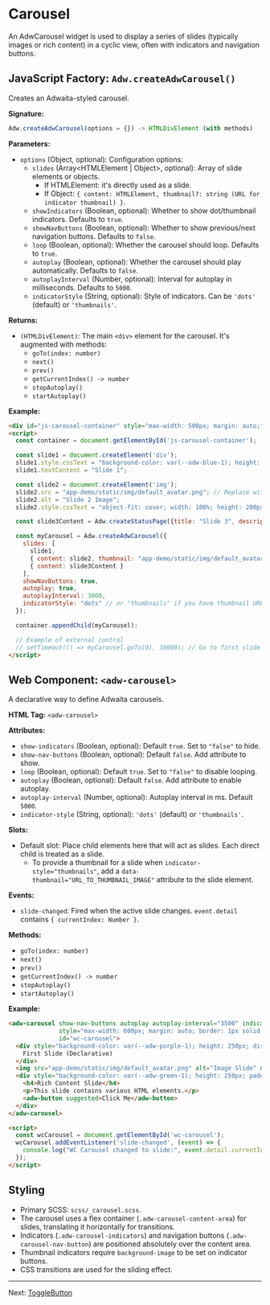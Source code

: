 # Carousel

An AdwCarousel widget is used to display a series of slides (typically images or rich content) in a cyclic view, often with indicators and navigation buttons.

## JavaScript Factory: `Adw.createAdwCarousel()`

Creates an Adwaita-styled carousel.

**Signature:**

```javascript
Adw.createAdwCarousel(options = {}) -> HTMLDivElement (with methods)
```

**Parameters:**

*   `options` (Object, optional): Configuration options:
    *   `slides` (Array<HTMLElement | Object>, optional): Array of slide elements or objects.
        *   If HTMLElement: it's directly used as a slide.
        *   If Object: `{ content: HTMLElement, thumbnail?: string (URL for indicator thumbnail) }`.
    *   `showIndicators` (Boolean, optional): Whether to show dot/thumbnail indicators. Defaults to `true`.
    *   `showNavButtons` (Boolean, optional): Whether to show previous/next navigation buttons. Defaults to `false`.
    *   `loop` (Boolean, optional): Whether the carousel should loop. Defaults to `true`.
    *   `autoplay` (Boolean, optional): Whether the carousel should play automatically. Defaults to `false`.
    *   `autoplayInterval` (Number, optional): Interval for autoplay in milliseconds. Defaults to `5000`.
    *   `indicatorStyle` (String, optional): Style of indicators. Can be `'dots'` (default) or `'thumbnails'`.

**Returns:**

*   `(HTMLDivElement)`: The main `<div>` element for the carousel. It's augmented with methods:
    *   `goTo(index: number)`
    *   `next()`
    *   `prev()`
    *   `getCurrentIndex() -> number`
    *   `stopAutoplay()`
    *   `startAutoplay()`

**Example:**

```html
<div id="js-carousel-container" style="max-width: 500px; margin: auto;"></div>
<script>
  const container = document.getElementById('js-carousel-container');

  const slide1 = document.createElement('div');
  slide1.style.cssText = "background-color: var(--adw-blue-1); height: 200px; display:flex; align-items:center; justify-content:center; color: var(--adw-blue-5); font-size: 2em;";
  slide1.textContent = "Slide 1";

  const slide2 = document.createElement('img');
  slide2.src = "app-demo/static/img/default_avatar.png"; // Replace with actual image
  slide2.alt = "Slide 2 Image";
  slide2.style.cssText = "object-fit: cover; width: 100%; height: 200px;";

  const slide3Content = Adw.createStatusPage({title: "Slide 3", description:"This is a status page in a slide."});

  const myCarousel = Adw.createAdwCarousel({
    slides: [
      slide1,
      { content: slide2, thumbnail: "app-demo/static/img/default_avatar.png" }, // Thumbnail for image slide
      { content: slide3Content }
    ],
    showNavButtons: true,
    autoplay: true,
    autoplayInterval: 3000,
    indicatorStyle: "dots" // or "thumbnails" if you have thumbnail URLs for all
  });

  container.appendChild(myCarousel);

  // Example of external control
  // setTimeout(() => myCarousel.goTo(0), 10000); // Go to first slide after 10s
</script>
```

## Web Component: `<adw-carousel>`

A declarative way to define Adwaita carousels.

**HTML Tag:** `<adw-carousel>`

**Attributes:**

*   `show-indicators` (Boolean, optional): Default `true`. Set to `"false"` to hide.
*   `show-nav-buttons` (Boolean, optional): Default `false`. Add attribute to show.
*   `loop` (Boolean, optional): Default `true`. Set to `"false"` to disable looping.
*   `autoplay` (Boolean, optional): Default `false`. Add attribute to enable autoplay.
*   `autoplay-interval` (Number, optional): Autoplay interval in ms. Default `5000`.
*   `indicator-style` (String, optional): `'dots'` (default) or `'thumbnails'`.

**Slots:**

*   Default slot: Place child elements here that will act as slides. Each direct child is treated as a slide.
    *   To provide a thumbnail for a slide when `indicator-style="thumbnails"`, add a `data-thumbnail="URL_TO_THUMBNAIL_IMAGE"` attribute to the slide element.

**Events:**

*   `slide-changed`: Fired when the active slide changes. `event.detail` contains `{ currentIndex: Number }`.

**Methods:**

*   `goTo(index: number)`
*   `next()`
*   `prev()`
*   `getCurrentIndex() -> number`
*   `stopAutoplay()`
*   `startAutoplay()`

**Example:**

```html
<adw-carousel show-nav-buttons autoplay autoplay-interval="3500" indicator-style="dots"
              style="max-width: 600px; margin: auto; border: 1px solid var(--borders-color);"
              id="wc-carousel">
  <div style="background-color: var(--adw-purple-1); height: 250px; display:flex; align-items:center; justify-content:center; color: var(--adw-purple-5); font-size: 2.5em;">
    First Slide (Declarative)
  </div>
  <img src="app-demo/static/img/default_avatar.png" alt="Image Slide" data-thumbnail="app-demo/static/img/default_avatar.png" style="width:100%; height:250px; object-fit:contain; background-color: var(--shade-color);">
  <div style="background-color: var(--adw-green-1); height: 250px; padding: 20px;">
    <h4>Rich Content Slide</h4>
    <p>This slide contains various HTML elements.</p>
    <adw-button suggested>Click Me</adw-button>
  </div>
</adw-carousel>

<script>
  const wcCarousel = document.getElementById('wc-carousel');
  wcCarousel.addEventListener('slide-changed', (event) => {
    console.log("WC Carousel changed to slide:", event.detail.currentIndex);
  });
</script>
```

## Styling

*   Primary SCSS: `scss/_carousel.scss`.
*   The carousel uses a flex container (`.adw-carousel-content-area`) for slides, translating it horizontally for transitions.
*   Indicators (`.adw-carousel-indicators`) and navigation buttons (`.adw-carousel-nav-button`) are positioned absolutely over the content area.
*   Thumbnail indicators require `background-image` to be set on indicator buttons.
*   CSS transitions are used for the sliding effect.

---
Next: [ToggleButton](./togglebutton.md)
